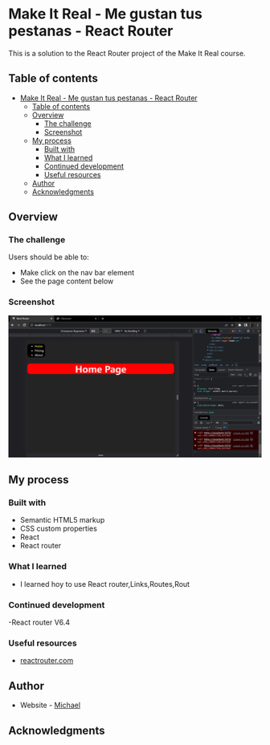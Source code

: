 # Make It Real - Me gustan tus pestanas - React Router


This is a solution to the React Router
 project of the Make It Real course.

## Table of contents

- [Make It Real - Me gustan tus pestanas - React Router](#make-it-real---me-gustan-tus-pestanas---react-router)
  - [Table of contents](#table-of-contents)
  - [Overview](#overview)
    - [The challenge](#the-challenge)
    - [Screenshot](#screenshot)
  - [My process](#my-process)
    - [Built with](#built-with)
    - [What I learned](#what-i-learned)
    - [Continued development](#continued-development)
    - [Useful resources](#useful-resources)
  - [Author](#author)
  - [Acknowledgments](#acknowledgments)


## Overview

### The challenge

Users should be able to:

- Make click on the nav bar element 
- See the page content below 

### Screenshot

![screenshot](./screenshot.jpg)


## My process

### Built with

- Semantic HTML5 markup
- CSS custom properties
- React
- React router

### What I learned

- I learned hoy to use React router,Links,Routes,Rout

### Continued development

-React router V6.4

### Useful resources

- [reactrouter.com](https://reactrouter.com/en/main) 


## Author

- Website - [Michael](https://github.com/Mike2020x)

## Acknowledgments
